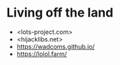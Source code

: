 # Living off the land



- <lots-project.com>
- <hijacklibs.net>
- <https://wadcoms.github.io/>
- <https://lolol.farm/>